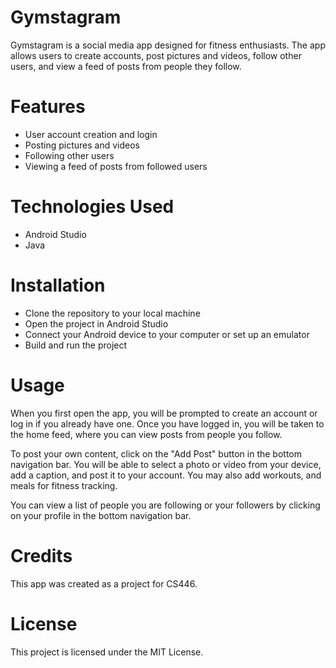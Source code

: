 # Gymstagram
Gymstagram is a social media app designed for fitness enthusiasts. The app allows users to create accounts, post pictures and videos, follow other users, and view a feed of posts from people they follow.

# Features
* User account creation and login
* Posting pictures and videos
* Following other users
* Viewing a feed of posts from followed users

# Technologies Used
* Android Studio
* Java

# Installation
* Clone the repository to your local machine
* Open the project in Android Studio
* Connect your Android device to your computer or set up an emulator
* Build and run the project

# Usage
When you first open the app, you will be prompted to create an account or log in if you already have one. Once you have logged in, you will be taken to the home feed, where you can view posts from people you follow.

To post your own content, click on the "Add Post" button in the bottom navigation bar. You will be able to select a photo or video from your device, add a caption, and post it to your account. You may also add workouts, and meals for fitness tracking.

You can view a list of people you are following or your followers by clicking on your profile in the bottom navigation bar.

# Credits
This app was created as a project for CS446.

# License
This project is licensed under the MIT License.
